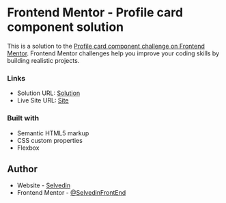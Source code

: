 # Frontend Mentor - Profile card component solution

This is a solution to the [Profile card component challenge on Frontend Mentor](https://www.frontendmentor.io/challenges/profile-card-component-cfArpWshJ). Frontend Mentor challenges help you improve your coding skills by building realistic projects. 

### Links

- Solution URL: [Solution]()
- Live Site URL: [Site]()

### Built with

- Semantic HTML5 markup
- CSS custom properties
- Flexbox

## Author

- Website - [Selvedin]()
- Frontend Mentor - [@SelvedinFrontEnd](https://www.frontendmentor.io/profile/SelvedinFrontEnd)